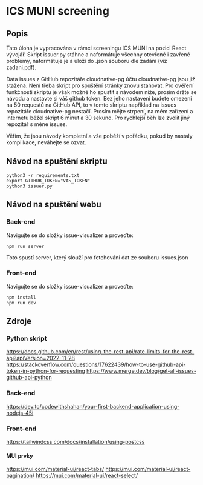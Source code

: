 # ICS MUNI screening

## Popis

Tato úloha je vypracována v rámci screeningu ICS MUNI na pozici React vývojář.
Skript issuer.py stáhne a naformátuje všechny otevřené i zavřené problémy, naformátuje je a uloží do .json souboru dle zadání (viz zadani.pdf).

Data issues z GitHub repozitáře cloudnative-pg účtu cloudnative-pg jsou již stažena. Není třeba skript pro spuštění stránky znovu stahovat.
Pro ověření funkčnosti skriptu je však možné ho spustit s návodem níže, prosím držte se návodu a nastavte si váš github token. 
Bez jeho nastavení budete omezeni na 50 requestů na GitHub API, to v tomto skriptu například na issues repozitáře cloudnative-pg nestačí.
Prosím mějte strpení, na mém zařízení a internetu běžel skript 6 minut a 30 sekund. Pro rychlejší běh lze zvolit jiný repozitář s méne issues. 

Věřím, že jsou návody kompletní a vše poběží v pořádku, pokud by nastaly komplikace, neváhejte se ozvat. 

## Návod na spuštění skriptu

```
python3 -r requirements.txt
export GITHUB_TOKEN="VAS_TOKEN"
python3 issuer.py
```

## Návod na spuštění webu

### Back-end

Navigujte se do složky issue-visualizer a proveďte:
```
npm run server
```
Toto spustí server, který slouží pro fetchování dat ze souboru issues.json  

### Front-end

Navigujte se do složky issue-visualizer a proveďte:

```
npm install
npm run dev
```


## Zdroje
### Python skript
https://docs.github.com/en/rest/using-the-rest-api/rate-limits-for-the-rest-api?apiVersion=2022-11-28
https://stackoverflow.com/questions/17622439/how-to-use-github-api-token-in-python-for-requesting
https://www.merge.dev/blog/get-all-issues-github-api-python

### Back-end
https://dev.to/codewithshahan/your-first-backend-application-using-nodejs-45i

### Front-end
https://tailwindcss.com/docs/installation/using-postcss

#### MUI prvky
https://mui.com/material-ui/react-tabs/
https://mui.com/material-ui/react-pagination/
https://mui.com/material-ui/react-select/